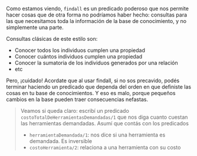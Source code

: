 Como estamos viendo, `findall` es un predicado poderoso que nos permite hacer cosas que de otra forma no podríamos haber hecho: consultas para las que necesitamos toda la información de la base de conocimiento, y no simplemente una parte. 

Consultas clásicas de este estilo son:

  * Conocer todos los individuos cumplen una propiedad
  * Conocer cuántos individuos cumplen una propiedad
  * Conocer la sumatoria de los individuos generados por una relación
  * etc

Pero, ¡cuidado! Acordate que al usar findall, si no sos precavido, podés terminar haciendo un predicado que dependa del orden en que definiste las cosas en tu base de conocimientos. Y eso es malo, porque pequeños cambios en la base pueden traer consecuencias nefastas. 

> Veamos si queda claro: escribí un predicado `costoTotalDeHerramientasDemandadas/1` que nos diga cuanto cuestan las herramientas demandadas. Asumí que contás con los predicados
> 
> * `herramientaDemandada/1`: nos dice si una herramienta es demandada. Es inversible
> * `costoHerramienta/2`: relaciona a una herramienta con su costo
> 

